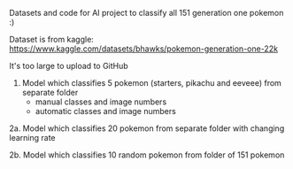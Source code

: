 Datasets and code for AI project to classify all 151 generation one pokemon :)

Dataset is from kaggle:
https://www.kaggle.com/datasets/bhawks/pokemon-generation-one-22k

It's too large to upload to GitHub

1. Model which classifies 5 pokemon (starters, pikachu and eeveee) from separate folder
   * manual classes and image numbers
   * automatic classes and image numbers
      
2a. Model which classifies 20 pokemon from separate folder with changing learning rate
 
2b. Model which classifies 10 random pokemon from folder of 151 pokemon  
